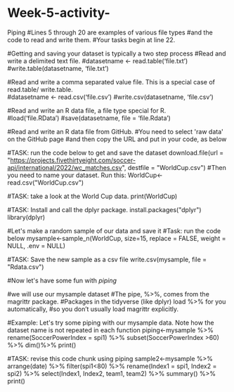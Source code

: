 # Week-5-activity-
Piping
#Lines 5 through 20 are examples of various file types 
#and the code to read and write them. 
#Your tasks begin at line 22.

#Getting and saving your dataset is typically a two step process
#Read and write a delimited text file.
#datasetname <- read.table(‘file.txt’)
#write.table(datasetname, ‘file.txt’)

#Read and write a comma separated value file. This is a special case of read.table/ write.table.	
#datasetname <- read.csv(‘file.csv’)
#write.csv(datasetname, ‘file.csv’)

#Read and write an R data file, a file type special for R.	
#load(‘file.RData’)
#save(datasetname, file = ‘file.Rdata’)

#Read and write an R data file from GitHub.
#You need to select 'raw data' on the GitHub page 
#and then copy the URL and put in your code, as below

#TASK: run the code below to get and save the dataset
download.file(url = "https://projects.fivethirtyeight.com/soccer-api/international/2022/wc_matches.csv", destfile = "WorldCup.csv")
#Then you need to name your dataset. Run this:
WorldCup<- read.csv("WorldCup.csv")

#TASK: take a look at the World Cup data. 
print(WorldCup)

#TASK: Install and call the dplyr package. 
install.packages("dplyr")
library(dplyr)

#Let's make a random sample of our data and save it
#Task: run the code below
mysample<-sample_n(WorldCup, size=15, replace = FALSE, weight = NULL, .env = NULL)

#TASK: Save the new sample as a csv file
write.csv(mysample, file = "Rdata.csv")

#Now let's have some fun with *piping*

#we will use our mysample dataset
#The pipe, %>%, comes from the magrittr package. 
#Packages in the tidyverse (like dplyr) load %>% for you automatically, 
#so you don’t usually load magrittr explicitly.

#Example: Let's try some piping with our mysample data. Note how the dataset name is not repeated in each function
piping<-mysample %>% 
  rename(SoccerPowerIndex = spi1) %>%
  subset(SoccerPowerIndex >60) %>%
  dim()%>%
  print()

#TASK: revise this code chunk using piping
sample2<-mysample %>%
  arrange(date) %>% 
  filter(spi1<80) %>%
  rename(Index1 = spi1, Index2 = spi2) %>%
  select(Index1, Index2, team1, team2) %>%
  summary() %>%
  print()

